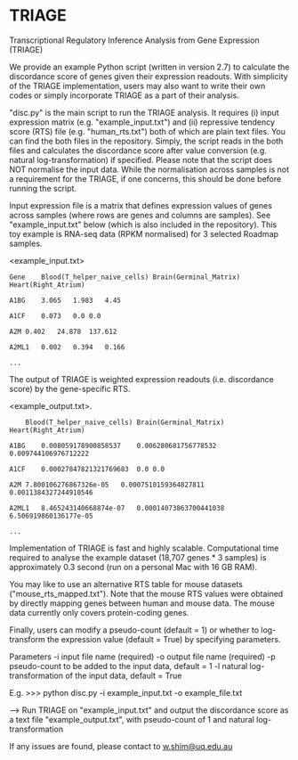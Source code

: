 # TRIAGE
Transcriptional Regulatory Inference Analysis from Gene Expression (TRIAGE)

We provide an example Python script (written in version 2.7) to calculate the discordance score of genes given their expression readouts. With simplicity of the TRIAGE implementation, users may also want to write their own codes or simply incorporate TRIAGE as a part of their analysis.

"disc.py" is the main script to run the TRIAGE analysis. It requires (i) input expression matrix (e.g. "example_input.txt") and (ii) repressive tendency score (RTS) file (e.g. "human_rts.txt") both of which are plain text files. You can find the both files in the repository. Simply, the script reads in the both files and calculates the discordance score after value conversion (e.g. natural log-transformation) if specified. Please note that the script does NOT normalise the input data. While the normalisation across samples is not a requirement for the TRIAGE, if one concerns, this should be done before running the script.

Input expression file is a matrix that defines expression values of genes across samples (where rows are genes and columns are samples). See "example_input.txt" below (which is also included in the repository). This toy example is RNA-seq data (RPKM normalised) for 3 selected Roadmap samples.  

<example_input.txt>

	Gene	Blood(T_helper_naive_cells)	Brain(Germinal_Matrix)	Heart(Right_Atrium) 

	A1BG	3.065	1.983	4.45 

	A1CF	0.073	0.0	0.0 

	A2M	0.402	24.878	137.612 

	A2ML1	0.002	0.394	0.166 

	...

The output of TRIAGE is weighted expression readouts (i.e. discordance score) by the gene-specific RTS. 


<example_output.txt>. 

		Blood(T_helper_naive_cells)	Brain(Germinal_Matrix)	Heart(Right_Atrium) 
  
	A1BG	0.008059178900858537	0.006280681756778532	0.009744106976712222 

	A1CF	0.00027847821321769683	0.0	0.0 

	A2M	7.800106276867326e-05	0.0007510159364827811	0.0011384327244910546 

	A2ML1	8.465243140668874e-07	0.00014073863700441038	6.506919860136177e-05 

	...

Implementation of TRIAGE is fast and highly scalable. Computational time required to analyse the example dataset (18,707 genes * 3 samples) is approximately 0.3 second (run on a personal Mac with 16 GB RAM). 

You may like to use an alternative RTS table for mouse datasets ("mouse_rts_mapped.txt"). Note that the mouse RTS values were obtained by directly mapping genes between human and mouse data. The mouse data currently only covers protein-coding genes.

Finally, users can modify a pseudo-count (default = 1) or whether to log-transform the expression value (default = True) by specifying parameters.

Parameters
  -i input file name (required)
  -o output file name (required)
  -p pseudo-count to be added to the input data, default = 1
  -l natural log-transformation of the input data, default = True    
  
  E.g. >>> python disc.py -i example_input.txt -o example_file.txt 
  
  --> Run TRIAGE on "example_input.txt" and output the discordance score as a text file "example_output.txt", with pseudo-count of 1 and natural log-transformation 

If any issues are found, please contact to w.shim@uq.edu.au

